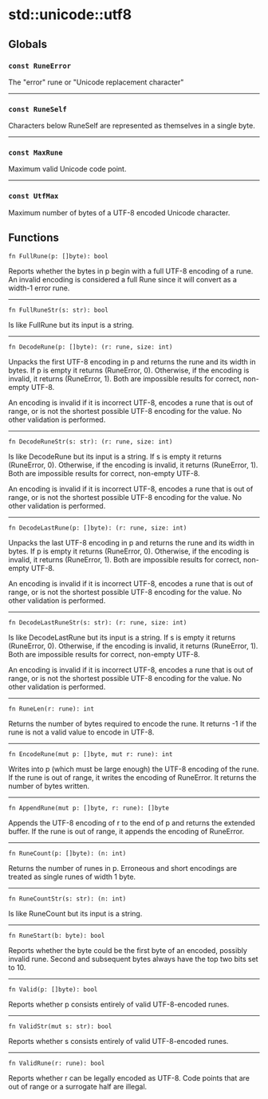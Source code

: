 # std::unicode::utf8
## Globals
### `const RuneError`
The "error" rune or "Unicode replacement character" 

---

### `const RuneSelf`
Characters below RuneSelf are represented as themselves in a single byte. 

---

### `const MaxRune`
Maximum valid Unicode code point. 

---

### `const UtfMax`
Maximum number of bytes of a UTF-8 encoded Unicode character. 

## Functions
```jule
fn FullRune(p: []byte): bool
```
Reports whether the bytes in p begin with a full UTF-8 encoding of a rune. An invalid encoding is considered a full Rune since it will convert as a width-1 error rune.

---

```jule
fn FullRuneStr(s: str): bool
```
Is like FullRune but its input is a string.

---

```jule
fn DecodeRune(p: []byte): (r: rune, size: int)
```
Unpacks the first UTF-8 encoding in p and returns the rune and its width in bytes. If p is empty it returns (RuneError, 0). Otherwise, if the encoding is invalid, it returns (RuneError, 1). Both are impossible results for correct, non-empty UTF-8.

An encoding is invalid if it is incorrect UTF-8, encodes a rune that is out of range, or is not the shortest possible UTF-8 encoding for the value. No other validation is performed.

---

```jule
fn DecodeRuneStr(s: str): (r: rune, size: int)
```
Is like DecodeRune but its input is a string. If s is empty it returns (RuneError, 0). Otherwise, if the encoding is invalid, it returns (RuneError, 1). Both are impossible results for correct, non-empty UTF-8.

An encoding is invalid if it is incorrect UTF-8, encodes a rune that is out of range, or is not the shortest possible UTF-8 encoding for the value. No other validation is performed.

---

```jule
fn DecodeLastRune(p: []byte): (r: rune, size: int)
```
Unpacks the last UTF-8 encoding in p and returns the rune and its width in bytes. If p is empty it returns (RuneError, 0). Otherwise, if the encoding is invalid, it returns (RuneError, 1). Both are impossible results for correct, non-empty UTF-8.

An encoding is invalid if it is incorrect UTF-8, encodes a rune that is out of range, or is not the shortest possible UTF-8 encoding for the value. No other validation is performed.

---

```jule
fn DecodeLastRuneStr(s: str): (r: rune, size: int)
```
Is like DecodeLastRune but its input is a string. If s is empty it returns (RuneError, 0). Otherwise, if the encoding is invalid, it returns (RuneError, 1). Both are impossible results for correct, non-empty UTF-8.

An encoding is invalid if it is incorrect UTF-8, encodes a rune that is out of range, or is not the shortest possible UTF-8 encoding for the value. No other validation is performed.

---

```jule
fn RuneLen(r: rune): int
```
Returns the number of bytes required to encode the rune. It returns -1 if the rune is not a valid value to encode in UTF-8.

---

```jule
fn EncodeRune(mut p: []byte, mut r: rune): int
```
Writes into p (which must be large enough) the UTF-8 encoding of the rune. If the rune is out of range, it writes the encoding of RuneError. It returns the number of bytes written.

---

```jule
fn AppendRune(mut p: []byte, r: rune): []byte
```
Appends the UTF-8 encoding of r to the end of p and returns the extended buffer. If the rune is out of range, it appends the encoding of RuneError.

---

```jule
fn RuneCount(p: []byte): (n: int)
```
Returns the number of runes in p. Erroneous and short encodings are treated as single runes of width 1 byte.

---

```jule
fn RuneCountStr(s: str): (n: int)
```
Is like RuneCount but its input is a string.

---

```jule
fn RuneStart(b: byte): bool
```
Reports whether the byte could be the first byte of an encoded, possibly invalid rune. Second and subsequent bytes always have the top two bits set to 10.

---

```jule
fn Valid(p: []byte): bool
```
Reports whether p consists entirely of valid UTF-8-encoded runes.

---

```jule
fn ValidStr(mut s: str): bool
```
Reports whether s consists entirely of valid UTF-8-encoded runes.

---

```jule
fn ValidRune(r: rune): bool
```
Reports whether r can be legally encoded as UTF-8. Code points that are out of range or a surrogate half are illegal.